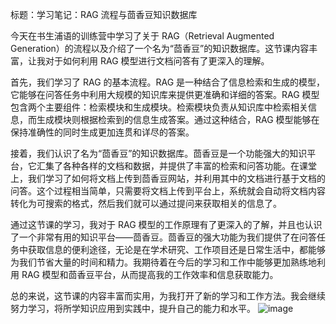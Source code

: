 标题：学习笔记：RAG 流程与茴香豆知识数据库

今天在书生浦语的训练营中学习了关于 RAG（Retrieval Augmented Generation）的流程以及介绍了一个名为“茴香豆”的知识数据库。这节课内容丰富，让我对于如何利用 RAG 模型进行文档问答有了更深入的理解。

首先，我们学习了 RAG 的基本流程。RAG 是一种结合了信息检索和生成的模型，它能够在问答任务中利用大规模的知识库来提供更准确和详细的答案。RAG 模型包含两个主要组件：检索模块和生成模块。检索模块负责从知识库中检索相关信息，而生成模块则根据检索到的信息生成答案。通过这种结合，RAG 模型能够在保持准确性的同时生成更加连贯和详尽的答案。

接着，我们认识了名为“茴香豆”的知识数据库。茴香豆是一个功能强大的知识平台，它汇集了各种各样的文档和数据，并提供了丰富的检索和问答功能。在课堂上，我们学习了如何将文档上传到茴香豆网站，并利用其中的文档进行基于文档的问答。这个过程相当简单，只需要将文档上传到平台上，系统就会自动将文档内容转化为可搜索的格式，然后我们就可以通过提问来获取相关的信息了。

通过这节课的学习，我对于 RAG 模型的工作原理有了更深入的了解，并且也认识了一个非常有用的知识平台——茴香豆。茴香豆的强大功能为我们提供了在问答任务中获取信息的便利途径，无论是在学术研究、工作项目还是日常生活中，都能够为我们节省大量的时间和精力。我期待着在今后的学习和工作中能够更加熟练地利用 RAG 模型和茴香豆平台，从而提高我的工作效率和信息获取能力。

总的来说，这节课的内容丰富而实用，为我打开了新的学习和工作方法。我会继续努力学习，将所学知识应用到实践中，提升自己的能力和水平。
![image](https://github.com/MengZizheng/-/assets/101849247/a85b01d5-9129-408f-9fc8-9b5292d38335)


